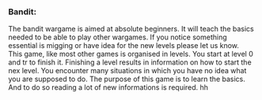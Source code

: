 <h3>Bandit: </h3>
<p>
	The bandit wargame is aimed at absolute beginners. It will teach the basics needed to be able to play other wargames. If you notice something essential is migging or have idea for the new levels please let us know. <br>
This game, like most other games is organised in levels. You start at level 0 and tr to finish it. Finishing a level results in information on how to start the nex level.
You encounter many situations in which you have no idea what you are supposed to do. The purpose of this game is to learn the basics. And to do so reading a lot of new informations is required.
hh
</p>
